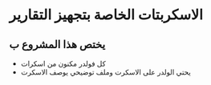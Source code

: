 # الاسكربتات الخاصة بتجهيز التقارير
## يختص هذا المشروع ب
- كل فولدر مكنون من اسكرات
- يحتي الولدر على الاسكرت وملف توضيحي يوصف الاسكرت